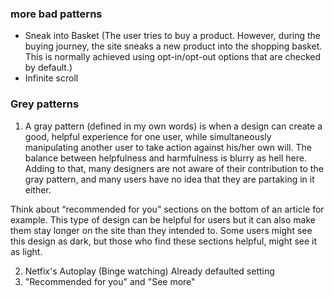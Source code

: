 ### more bad patterns

- Sneak into Basket (The user tries to buy a product. However, during the buying journey, the site sneaks a new product into the shopping basket. This is normally achieved using opt-in/opt-out options that are checked by default.)
- Infinite scroll

### Grey patterns

1. A gray pattern (defined in my own words) is when a design can create a good, helpful experience for one user, while simultaneously manipulating another user to take action against his/her own will. The balance between helpfulness and harmfulness is blurry as hell here. Adding to that, many designers are not aware of their contribution to the gray pattern, and many users have no idea that they are partaking in it either.

Think about “recommended for you” sections on the bottom of an article for example. This type of design can be helpful for users but it can also make them stay longer on the site than they intended to. Some users might see this design as dark, but those who find these sections helpful, might see it as light.

2. Netfix's Autoplay (Binge watching) Already defaulted setting
3. "Recommended for you" and "See more"